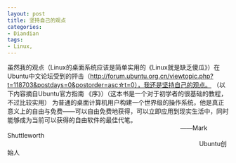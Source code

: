 ```yaml
---
layout: post
title: 坚持自己的观点
categories:
- Diandian
tags:
- Linux, 
---
```

虽然我的观点（Linux的桌面系统应该是简单实用的《Linux就是缺乏傻瓜》）在Ubuntu中文论坛受到的抨击（http://forum.ubuntu.org.cn/viewtopic.php?t=118703&postdays=0&postorder=asc☆t=0），我还是坚持自己的观点。 （以下内容摘自Ubuntu官方指南 《序》）（这本书是一个对于初学者的很基础的教程，不过比较实用） 为普通的桌面计算机用户构建一个世界级的操作系统，他是真正意义上的自由与免费——可以自由免费地获得，可以立即应用到现实生活中，同时能够成为当前可以获得的自由软件的最佳代笔。                                                                                                     ——Mark Shuttleworth                                                                                                                Ubuntu创始人